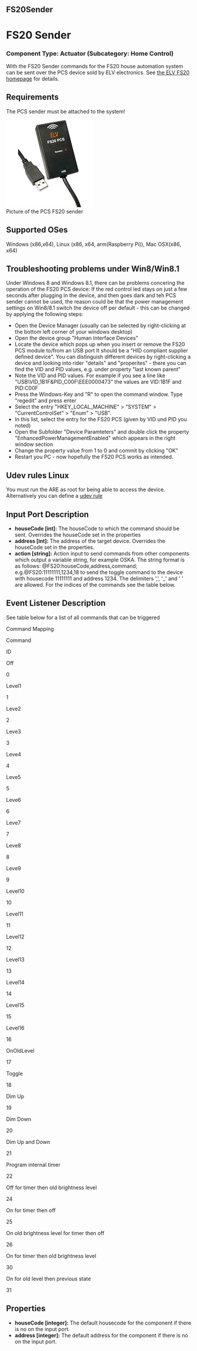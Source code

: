 ##

## FS20Sender

# FS20 Sender

### Component Type: Actuator (Subcategory: Home Control)

With the FS20 Sender commands for the FS20 house automation system can be sent over the PCS device sold by ELV electronics. See [the ELV FS20 homepage](http://www.elv.de/output/controller.aspx?cid=74&detail=10&detail2=29530&flv=1&bereich=&:marke=) for details.

## Requirements

The PCS sender must be attached to the system!

![Picture of the PCS FS20 sender](./img/PCS.jpg "Picture of the PCS FS20 sender")  
Picture of the PCS FS20 sender

## Supported OSes

Windows (x86,x64), Linux (x86, x64, arm(Raspberry Pi)), Mac OSX(x86, x64)

## Troubleshooting problems under Win8/Win8.1

Under Windows 8 and Windows 8.1, there can be problems concering the operation of the FS20 PCS device: If the red control led stays on just a few seconds after plugging in the device, and then goes dark and teh PCS sender cannot be used, the reason could be that the power management settings on Win8/8.1 switch the device off per default - this can be changed by applying the following steps:

- Open the Device Manager (usually can be selected by right-clicking at the bottom left corner of your windows desktop)
- Open the device group "Human Interface Devices"
- Locate the device which pops up when you insert or remove the FS20 PCS module to/from an USB port It should be a "HID compliant supplier defined device". You can distinguish different devices by right-clicking a device and looking into rider "details" and "properites" - there you can find the VID and PID values, e.g. under property "last known parent"
- Note the VID and PID values. For example if you see a line like "USB\\VID_1B1F&PID_C00F\\EEE0000473" the values are VID:1B1F and PID:C00F
- Press the Windows-Key and "R" to open the command window. Type "regedit" and press enter
- Select the entry "HKEY_LOCAL_MACHINE" > "SYSTEM" > "CurrentControlSet" > "Enum" > "USB".
- In this list, select the entry for the FS20 PCS (given by VID und PID you noted)
- Open the Subfolder "Device Paramteters" and double click the property "EnhancedPowerManagementEnabled" which appears in the right window section
- Change the property value from 1 to 0 and commit by clicking "OK"
- Restart you PC - now hopefully the FS20 PCS works as intended.

## Udev rules Linux

You must run the ARE as root for being able to access the device. Alternatively you can define a [udev rule](https://github.com/signal11/hidapi/blob/master/udev/99-hid.rules)

## Input Port Description

- **houseCode \[int\]:** The houseCode to which the command should be sent. Overrides the houseCode set in the properties
- **address \[int\]:** The address of the target device. Overrides the houseCode set in the properties.
- **action \[string\]:** Action input to send commands from other components which output a variable string, for example OSKA. The string format is as follows: @FS20:houseCode,address,command; e.g.@FS20:11111111,1234,18 to send the toggle command to the device with housecode 11111111 and address 1234. The delimiters ',', '\_' and ' ' are allowed. For the indices of the commands see the table below.

## Event Listener Description

See table below for a list of all commands that can be triggered

Command Mapping

Command

ID

Off

0

Level1

1

Leve2

2

Leve3

3

Leve4

4

Leve5

5

Leve6

6

Leve7

7

Leve8

8

Leve9

9

Level10

10

Level11

11

Level12

12

Level13

13

Level14

14

Level15

15

Level16

16

OnOldLevel

17

Toggle

18

Dim Up

19

Dim Down

20

Dim Up and Down

21

Program internal timer

22

Off for timer then old brightness level

24

On for timer then off

25

On old brightness level for timer then off

26

On for timer then old brightness level

30

On for old level then previous state

31

## Properties

- **houseCode \[integer\]:** The default housecode for the component if there is no on the input port.
- **address \[integer\]:** The default address for the component if there is no on the input port.
